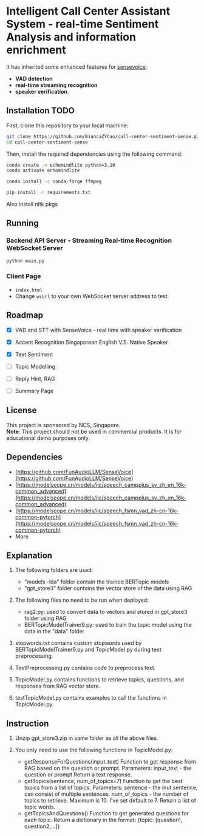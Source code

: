 # Intelligent Call Center Assistant System - real-time Sentiment Analysis and information enrichment

It has inherited some enhanced features for [sensevoice](funaudiollm.github.io/):
- **VAD detection**
- **real-time streaming recognition**
- **speaker verification**.

## Installation TODO

First, clone this repository to your local machine:

```bash
git clone https://github.com/BiancaZYCao/call-center-sentiment-sense.git
cd call-center-sentiment-sense
```

Then, install the required dependencies using the following command: 

```bash
conda create -n echomindlite python=3.10
conda activate echomindlite

conda install -c conda-forge ffmpeg

pip install -r requirements.txt
```
Also install nltk pkgs

## Running

### Backend API Server - Streaming Real-time Recognition WebSocket Server

```bash
python main.py 
```

### Client Page

- `index.html`
- Change `wsUrl` to your own WebSocket server address to test


## Roadmap

- [x]  VAD and STT with SenseVoice - real time with speaker verification
- [x]  Accent Recognition Singaporean English V.S. Native Speaker
- [x]  Text Sentiment
- [ ]  Topic Modelling 
- [ ]  Reply Hint, RAG
- [ ]  Summary Page



## License

This project is sponsored by NCS, Singapore.   
**Note**: This project should not be used in commercial products. 
It is for educational demo purposes only.


## Dependencies
- [https://github.com/FunAudioLLM/SenseVoice](https://github.com/FunAudioLLM/SenseVoice)
- [https://modelscope.cn/models/iic/speech_campplus_sv_zh_en_16k-common_advanced](https://modelscope.cn/models/iic/speech_campplus_sv_zh_en_16k-common_advanced)
- [https://modelscope.cn/models/iic/speech_fsmn_vad_zh-cn-16k-common-pytorch](https://modelscope.cn/models/iic/speech_fsmn_vad_zh-cn-16k-common-pytorch)
- More 

## Explanation

1) The following folders are used:
	- "models -lda" folder contain the trained BERTopic models
	- "gpt_store3" folder contains the vector store of the data using RAG
	
2) The following files no need to be run when deployed:
	- rag2.py: used to convert data to vectors and stored in gpt_store3 folder using RAG
	- BERTopicModelTrainer9.py: used to train the topic model using the data in the "data" folder
	
3) stopwords.txt contains custom stopwords used by BERTopicModelTrainer9.py and TopicModel.py during text preprocessing.

4) TextPreprocessing.py contains code to preprocess text.

5) TopicModel.py contains functions to retrieve topics, questions, and responses from RAG vector store.

6) testTopicModel.py contains examples to call the functions in TopicModel.py.


## Instruction

1) Unzip gpt_store3.zip in same folder as all the above files.

2) You only need to use the following functions in TopicModel.py:
	- getResponseForQuestions(input_text)
		Function to get response from RAG based on the question or prompt.
		Parameters:
			input_text - the question or prompt
		Return a text response.
	- getTopics(sentence, num_of_topics=7)
		Function to get the best topics from a list of topics.
		Parameters:
			sentence - the inut sentence, can consist of multiple sentences.
			num_of_topics - the number of topics to retrieve. Maximum is 10. I've set default to 7.
		Return a list of topic words.
	- getTopicsAndQuestions()
		Function to get generated questions for each topic.
		Return a dictionary in the format: 
		{topic: [question1, question2,...]}